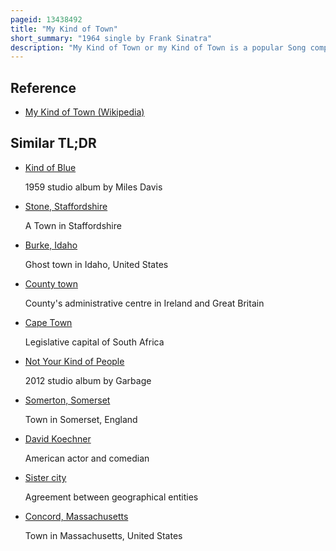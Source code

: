 ```yaml
---
pageid: 13438492
title: "My Kind of Town"
short_summary: "1964 single by Frank Sinatra"
description: "My Kind of Town or my Kind of Town is a popular Song composed by Jimmy Van Heusen with Lyrics by Sammy Cahn."
---
```


## Reference

- [My Kind of Town (Wikipedia)](https://en.wikipedia.org/?curid=13438492)

## Similar TL;DR

- [Kind of Blue](/tldr/en/kind-of-blue)

  1959 studio album by Miles Davis

- [Stone, Staffordshire](/tldr/en/stone-staffordshire)

  A Town in Staffordshire

- [Burke, Idaho](/tldr/en/burke-idaho)

  Ghost town in Idaho, United States

- [County town](/tldr/en/county-town)

  County's administrative centre in Ireland and Great Britain

- [Cape Town](/tldr/en/cape-town)

  Legislative capital of South Africa

- [Not Your Kind of People](/tldr/en/not-your-kind-of-people)

  2012 studio album by Garbage

- [Somerton, Somerset](/tldr/en/somerton-somerset)

  Town in Somerset, England

- [David Koechner](/tldr/en/david-koechner)

  American actor and comedian

- [Sister city](/tldr/en/sister-city)

  Agreement between geographical entities

- [Concord, Massachusetts](/tldr/en/concord-massachusetts)

  Town in Massachusetts, United States
